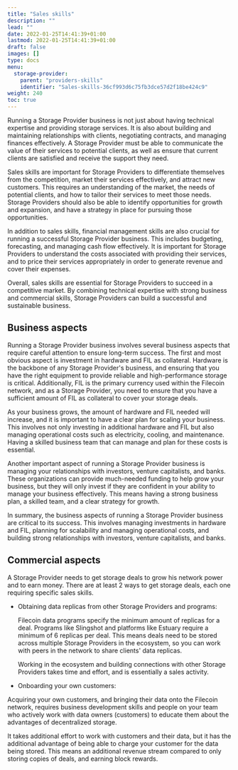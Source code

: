 ```yaml
---
title: "Sales skills"
description: ""
lead: ""
date: 2022-01-25T14:41:39+01:00
lastmod: 2022-01-25T14:41:39+01:00
draft: false
images: []
type: docs
menu:
  storage-provider:
    parent: "providers-skills"
    identifier: "Sales-skills-36cf993d6c75fb3dce57d2f18be424c9"
weight: 240
toc: true
---
```


Running a Storage Provider business is not just about having technical expertise and providing storage services. It is also about building and maintaining relationships with clients, negotiating contracts, and managing finances effectively. A Storage Provider must be able to communicate the value of their services to potential clients, as well as ensure that current clients are satisfied and receive the support they need.

Sales skills are important for Storage Providers to differentiate themselves from the competition, market their services effectively, and attract new customers. This requires an understanding of the market, the needs of potential clients, and how to tailor their services to meet those needs. Storage Providers should also be able to identify opportunities for growth and expansion, and have a strategy in place for pursuing those opportunities.

In addition to sales skills, financial management skills are also crucial for running a successful Storage Provider business. This includes budgeting, forecasting, and managing cash flow effectively. It is important for Storage Providers to understand the costs associated with providing their services, and to price their services appropriately in order to generate revenue and cover their expenses.

Overall, sales skills are essential for Storage Providers to succeed in a competitive market. By combining technical expertise with strong business and commercial skills, Storage Providers can build a successful and sustainable business.

## Business aspects
Running a Storage Provider business involves several business aspects that require careful attention to ensure long-term success. The first and most obvious aspect is investment in hardware and FIL as collateral. Hardware is the backbone of any Storage Provider's business, and ensuring that you have the right equipment to provide reliable and high-performance storage is critical. Additionally, FIL is the primary currency used within the Filecoin network, and as a Storage Provider, you need to ensure that you have a sufficient amount of FIL as collateral to cover your storage deals.

As your business grows, the amount of hardware and FIL needed will increase, and it is important to have a clear plan for scaling your business. This involves not only investing in additional hardware and FIL but also managing operational costs such as electricity, cooling, and maintenance. Having a skilled business team that can manage and plan for these costs is essential.

Another important aspect of running a Storage Provider business is managing your relationships with investors, venture capitalists, and banks. These organizations can provide much-needed funding to help grow your business, but they will only invest if they are confident in your ability to manage your business effectively. This means having a strong business plan, a skilled team, and a clear strategy for growth.

In summary, the business aspects of running a Storage Provider business are critical to its success. This involves managing investments in hardware and FIL, planning for scalability and managing operational costs, and building strong relationships with investors, venture capitalists, and banks.

## Commercial aspects
A Storage Provider needs to get storage deals to grow his network power and to earn money. There are at least 2 ways to get storage deals, each one requiring specific sales skills.

- Obtaining data replicas from other Storage Providers and programs:

  Filecoin data programs specify the minimum amount of replicas for a deal. Programs like Slingshot and platforms like Estuary require a minimum of 6 replicas per deal. This means deals need to be stored across multiple Storage Providers in the ecosystem, so you can work with peers in the network to share clients' data replicas.

  Working in the ecosystem and building connections with other Storage Providers takes time and effort, and is essentially a sales activity.

- Onboarding your own customers:

Acquiring your own customers, and bringing their data onto the Filecoin network, requires business development skills and people on your team who actively work with data owners (customers) to educate them about the advantages of decentralized storage.
  
  It takes additional effort to work with customers and their data, but it has the additional advantage of being able to charge your customer for the data being stored. This means an additional revenue stream compared to only storing copies of deals, and earning block rewards.
  